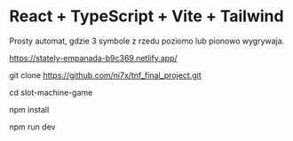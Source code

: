 # React + TypeScript + Vite + Tailwind

Prosty automat, gdzie 3 symbole z rzedu poziomo lub pionowo wygrywaja.

https://stately-empanada-b9c369.netlify.app/


git clone https://github.com/ni7x/tnf_final_project.git

cd slot-machine-game

npm install

npm run dev